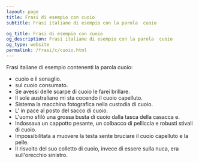 ```yaml
---
layout: page
title: Frasi di esempio con cuoio 
subtitle: Frasi italiane di esempio con la parola  cuoio

og_title: Frasi di esempio con cuoio 
og_description: Frasi italiane di esempio con la parola  cuoio
og_type: website
permalink: /frasi/c/cuoio.html
---
```


Frasi italiane di esempio contenenti la parola cuoio:


- cuoio e il sonaglio.
- sul cuoio consumato.
- Se avessi delle scarpe di cuoio le farei brillare.
- Il sole australiano mi sta cocendo il cuoio capelluto.
- Sistema la macchina fotografica nella custodia di cuoio.
- L' in pace al posto del sacco di cuoio.
- L'uomo sfilò una grossa busta di cuoio dalla tasca della casacca e.
- Indossava un cappotto pesante, un colbacco di pelliccia e robusti stivali di cuoio.
- Impossibilitata a muovere la testa sente bruciare il cuoio capelluto e la pelle.
- Il risvolto del suo colletto di cuoio, invece di essere sulla nuca, era sull'orecchio sinistro.
